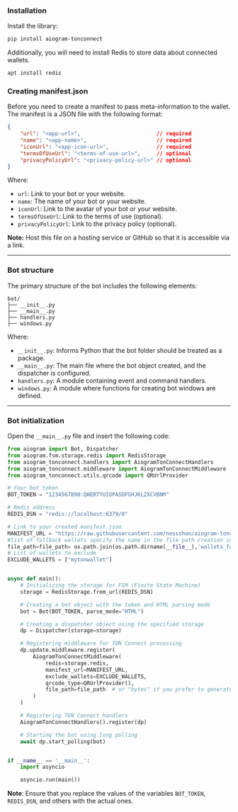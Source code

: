 ### Installation

Install the library:

```bash
pip install aiogram-tonconnect
```

Additionally, you will need to install Redis to store data about connected wallets.

```bash
apt install redis
```

### Creating manifest.json

Before you need to create a manifest to pass meta-information to the wallet.
The manifest is a JSON file with the following format:

```json title="tonconnect-manifest.json"
{
    "url": "<app-url>",                        // required
    "name": "<app-name>",                      // required
    "iconUrl": "<app-icon-url>",               // required
    "termsOfUseUrl": "<terms-of-use-url>",     // optional
    "privacyPolicyUrl": "<privacy-policy-url>" // optional
}
```

Where:

* `url`: Link to your bot or your website.
* `name`: The name of your bot or your website.
* `iconUrl`: Link to the avatar of your bot or your website.
* `termsOfUseUrl`: Link to the terms of use (optional).
* `privacyPolicyUrl`: Link to the privacy policy (optional).

**Note:** Host this file on a hosting service or GitHub so that it is accessible via a link.

---

### Bot structure

The primary structure of the bot includes the following elements:

```plaintext
bot/
├── __init__.py
├── __main__.py
├── handlers.py
├── windows.py
```

Where:

* `__init__.py`: Informs Python that the bot folder should be treated as a package.
* `__main__.py`: The main file where the bot object created, and the dispatcher is configured.
* `handlers.py`: A module containing event and command handlers.
* `windows.py`: A module where functions for creating bot windows are defined.

---

### Bot initialization

Open the `__main__.py` file and insert the following code:

```python title="__main__.py"
from aiogram import Bot, Dispatcher
from aiogram.fsm.storage.redis import RedisStorage
from aiogram_tonconnect.handlers import AiogramTonConnectHandlers
from aiogram_tonconnect.middleware import AiogramTonConnectMiddleware
from aiogram_tonconnect.utils.qrcode import QRUrlProvider

# Your bot token
BOT_TOKEN = "1234567890:QWERTYUIOPASDFGHJKLZXCVBNM"

# Redis address
REDIS_DSN = "redis://localhost:6379/0"

# Link to your created manifest.json
MANIFEST_URL = "https://raw.githubusercontent.com/nessshon/aiogram-tonconnect/main/tonconnect-manifest.json"
#list of fallback wallets specify the name in the file path creation in this example the file is named wallets_fallback.json
file_path=file_path= os.path.join(os.path.dirname(__file__),'wallets_fallback.json')
# List of wallets to exclude
EXCLUDE_WALLETS = ["mytonwallet"]


async def main():
    # Initializing the storage for FSM (Finite State Machine)
    storage = RedisStorage.from_url(REDIS_DSN)

    # Creating a bot object with the token and HTML parsing mode
    bot = Bot(BOT_TOKEN, parse_mode="HTML")

    # Creating a dispatcher object using the specified storage
    dp = Dispatcher(storage=storage)

    # Registering middleware for TON Connect processing
    dp.update.middleware.register(
        AiogramTonConnectMiddleware(
            redis=storage.redis,
            manifest_url=MANIFEST_URL,
            exclude_wallets=EXCLUDE_WALLETS,
            qrcode_type=QRUrlProvider(),
            file_path=file_path  # or "bytes" if you prefer to generate QR codes locally.
        )
    )

    # Registering TON Connect handlers
    AiogramTonConnectHandlers().register(dp)

    # Starting the bot using long polling
    await dp.start_polling(bot)


if __name__ == '__main__':
    import asyncio

    asyncio.run(main())
```

**Note**: Ensure that you replace the values of the variables `BOT_TOKEN`, `REDIS_DSN`, and others with the actual ones.
